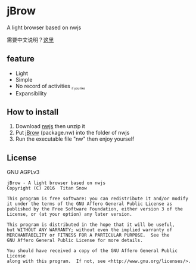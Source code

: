 # jBrow
A light browser based on nwjs

需要中文说明？[这里](README_ZH.md)

## feature
* Light
* Simple
* No record of activities <sub style="font-size:6pt">if you like</sub>
* Expansibility

## How to install
1. Download [nwjs](http://nwjs.io/) then unzip it
2. Put [jBrow](https://github.com/TitanSnow/jBrow/releases) (package.nw) into the folder of nwjs
3. Run the executable file "nw" then enjoy yourself

## License
GNU AGPLv3

    jBrow - A light browser based on nwjs
    Copyright (C) 2016  Titan Snow

    This program is free software: you can redistribute it and/or modify
    it under the terms of the GNU Affero General Public License as
    published by the Free Software Foundation, either version 3 of the
    License, or (at your option) any later version.

    This program is distributed in the hope that it will be useful,
    but WITHOUT ANY WARRANTY; without even the implied warranty of
    MERCHANTABILITY or FITNESS FOR A PARTICULAR PURPOSE.  See the
    GNU Affero General Public License for more details.

    You should have received a copy of the GNU Affero General Public License
    along with this program.  If not, see <http://www.gnu.org/licenses/>.
